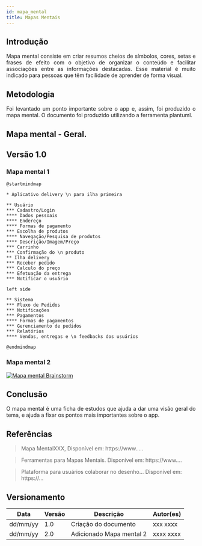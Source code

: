 ```yaml
---
id: mapa_mental
title: Mapas Mentais
---
```

 
## Introdução
 
<p align = "justify">
Mapa mental consiste em criar resumos cheios de símbolos, cores, setas e frases de efeito com o objetivo de organizar o conteúdo e facilitar associações entre as informações destacadas. Esse material é muito indicado para pessoas que têm facilidade de aprender de forma visual.
</p>
 
## Metodologia
 
<p align = "justify">
Foi levantado um ponto importante sobre o app e, assim, foi produzido o mapa mental. O documento foi produzido utilizando a ferramenta plantuml.
</p>
 
## Mapa mental - Geral.
 
## Versão 1.0
 
### Mapa mental 1
```puml
@startmindmap

* Aplicativo delivery \n para ilha primeira

** Usuário
*** Cadastro/Login
**** Dados pessoais
**** Endereço
**** Formas de pagamento
*** Escolha de produtos
**** Navegação/Pesquisa de produtos
**** Descrição/Imagem/Preço
*** Carrinho
*** Confirmação do \n produto
** Ilha delivery
*** Receber pedido
*** Calculo do preço
*** Efetuação da entrega
*** Notificar o usuário

left side

** Sistema
*** Fluxo de Pedidos
*** Notificações
*** Pagamentos
**** Formas de pagamentos
*** Gerenciamento de pedidos
*** Relatórios
**** Vendas, entregas e \n feedbacks dos usuários

@endmindmap
```
 
### Mapa mental 2
 
[![Mapa mental Brainstorm](../assets/Mapas_mentais/...png)](assets/Mapas_mentais/....png)
 
## Conclusão
 
<p align = "justify">
O mapa mental é uma ficha de estudos que ajuda a dar uma visão geral do tema, e ajuda a fixar os pontos mais importantes sobre o app.
</p>
 
## Referências
> Mapa MentalXXX,  Disponível em: https://www.....
 
> Ferramentas para Mapas Mentais. Disponível em: https://www....
 
> Plataforma para usuários colaborar no desenho... Disponível em: https://...
 
## Versionamento
| Data | Versão | Descrição | Autor(es) |
| -- | -- | -- | -- |
| dd/mm/yy | 1.0 | Criação do documento | xxx xxxx |
| dd/mm/yy | 2.0 | Adicionado Mapa mental 2 | xxxx xxxx |

